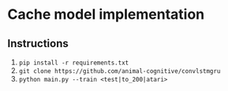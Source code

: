 # Cache model implementation

## Instructions

1. `pip install -r requirements.txt`
2. `git clone https://github.com/animal-cognitive/convlstmgru`
2. `python main.py --train <test|to_200|atari>`
